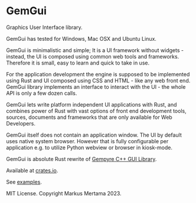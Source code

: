 # GemGui

Graphics User Interface library.

GemGui has tested for Windows, Mac OSX and Ubuntu Linux.

GemGui is minimalistic and simple; It is a UI framework without widgets - instead, the UI is composed using common web tools and frameworks. Therefore it is small, easy to learn and quick to take in use.

For the application development the engine is supposed to be implemented using Rust and UI composed using CSS and HTML - like any web front end. GemGui library implements an interface to interact with the UI - the whole API is only a few dozen calls.

GemGui lets write platform independent UI applications with Rust, and combines power of Rust with vast options of front end development tools, sources, documents and frameworks that are only available for Web Developers.

GemGui itself does not contain an application window. The UI by default uses native system browser. However that is fully configurable per application e.g. to utilize Python webview or browser in kiosk-mode.

GemGui is absolute Rust rewrite of [Gempyre C++ GUI Library](https://github.com/mmertama/Gempyre).

Available at [crates.io](https://crates.io/).

See [examples](https://github.com/mmertama/gemgui-rs/tree/main/examples). 

MIT License. 
Copyright Markus Mertama 2023.

